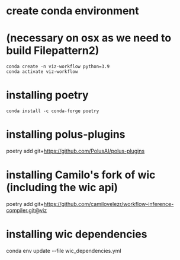  # create conda environment 
 # (necessary on osx as we need to build Filepattern2)

 ```
 conda create -n viz-workflow python=3.9
 conda activate viz-workflow
```

# installing poetry
```
conda install -c conda-forge poetry
```

# installing polus-plugins
poetry add git+https://github.com/PolusAI/polus-plugins

# installing Camilo's fork of wic (including the wic api)
poetry add git+https://github.com/camilovelezr/workflow-inference-compiler.git@viz

# installing wic dependencies
conda env update --file wic_dependencies.yml

